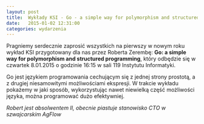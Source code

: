 ```yaml
---
layout:	post
title:	Wykłady KSI - Go - a simple way for polymorphism and structured programming
date:	2015-01-02 12:31:00
categories:	wydarzenia
---
```


Pragniemy serdecznie zaprosić wszystkich na pierwszy w nowym roku wykład KSI przygotowany dla nas przez Roberta Zerembę: **Go: a simple way for polymorphism and structured programming**, który odbędzie się w czwartek 8.01.2015 o godzinie 16:15 w sali 119 Instytutu Informatyki.

Go jest językiem programowania cechującym się z jednej strony prostotą, a z drugiej niesamowitymi możliwościami ekspresji. W trakcie wykładu pokażemy w jaki sposób, wykorzystując nawet niewielką część możliwości języka, można programować dużo efektywniej.

_Robert jest absolwentem II, obecnie piastuje stanowisko CTO w szwajcarskim AgFlow_
